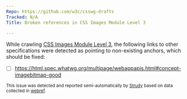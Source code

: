 ```yaml
---
Repo: https://github.com/w3c/csswg-drafts
Tracked: N/A
Title: Broken references in CSS Images Module Level 3

---
```


While crawling [CSS Images Module Level 3](https://drafts.csswg.org/css-images-3/), the following links to other specifications were detected as pointing to non-existing anchors, which should be fixed:
* [ ] https://html.spec.whatwg.org/multipage/webappapis.html#concept-imagebitmap-good

<sub>This issue was detected and reported semi-automatically by [Strudy](https://github.com/w3c/strudy/) based on data collected in [webref](https://github.com/w3c/webref/).</sub>